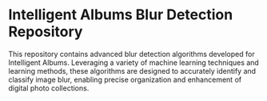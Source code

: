 # Intelligent Albums Blur Detection Repository
This repository contains advanced blur detection algorithms developed for Intelligent Albums. Leveraging a variety of machine learning techniques and learning methods, these algorithms are designed to accurately identify and classify image blur, enabling precise organization and enhancement of digital photo collections.
